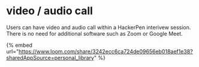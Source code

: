 # video / audio call

Users can have video and audio call within a HackerPen interivew session. There is no need for additional software such as Zoom or Google Meet.

{% embed url="https://www.loom.com/share/3242ecc6ca724de09656eb018aef1e38?sharedAppSource=personal_library" %}
